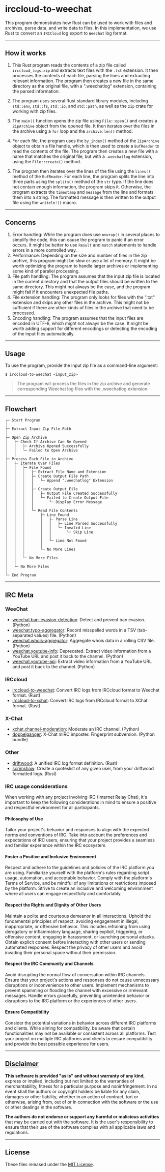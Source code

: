 # irccloud-to-weechat

This program demonstrates how Rust can be used to work with files and archives, parse data, and write data to files. In this implementation, we use Rust to convert an `IRCCloud` log export to `Weechat` log format.

---

## How it works

1. This Rust program reads the contents of a zip file called `irccloud_logs.zip` and extracts text files with the `.txt` extension. It then processes the contents of each file, parsing the lines and extracting relevant information. The program then creates a new file in the same directory as the original file, with a ".weechatlog" extension, containing the parsed information.

2. The program uses several Rust standard library modules, including `std::env`, `std::fs`, `std::io`, and `std::path`, as well as the `zip` crate for working with zip files.

3. The `main()` function opens the zip file using `File::open()` and creates a `ZipArchive` object from the opened file. It then iterates over the files in the archive using a `for` loop and the `archive.len()` method.

4. For each file, the program uses the `by_index()` method of the `ZipArchive` object to obtain a file handle, which is then used to create a `BufReader` to read the contents of the file. The program then creates a new file with a name that matches the original file, but with a `.weechatlog` extension, using the `File::create()` method.

5. The program then iterates over the lines of the file using the `lines()` method of the `BufReader`. For each line, the program splits the line into three parts using the `splitn()` method of the `str` type. If the line does not contain enough information, the program skips it. Otherwise, the program extracts the `timestamp` and `message` from the line and formats them into a string. The formatted message is then written to the output file using the `writeln!()` macro.

---

## Concerns

1. Error handling: While the program does use `unwrap()` in several places to simplify the code, this can cause the program to panic if an error occurs. It might be better to use `Result` and `match` statements to handle errors in a more controlled way.
2. Performance: Depending on the size and number of files in the zip archive, this program might be slow or use a lot of memory. It might be worth optimizing the program to handle larger archives or implementing some kind of parallel processing.
3. File path handling: The program assumes that the input zip file is located in the current directory and that the output files should be written to the same directory. This might not always be the case, and the program might fail if it encounters unexpected file paths.
4. File extension handling: The program only looks for files with the ".txt" extension and skips any other files in the archive. This might not be sufficient if there are other kinds of files in the archive that need to be processed.
5. Encoding handling: The program assumes that the input files are encoded in UTF-8, which might not always be the case. It might be worth adding support for different encodings or detecting the encoding of the input files automatically.


---

## Usage

To use the program, provide the input zip file as a command-line argument:

```shell
$ irccloud-to-weechat <input_zip>
```

> The program will process the files in the zip archive and generate corresponding Weechat log files with the .weechatlog extension.


---

## Flowchart
```
┌─ Start Program
│
├─ Extract Input Zip File Path
│
├─ Open Zip Archive
│   ├─ Check If Archive Can Be Opened
│   │   ├─ Archive Opened Successfully
│   │   └─ Failed to Open Archive
│   │
├─ Process Each File in Archive
│   ├─ Iterate Over Files
│   │   ├─ File Found
│   │   │   ├─ Extract File Name and Extension
│   │   │   ├─ Create Output File Path
│   │   │   │   └─ Append ".weechatlog" Extension
│   │   │   │
│   │   │   ├─ Create Output File
│   │   │   │   ├─ Output File Created Successfully
│   │   │   │   └─ Failed to Create Output File
│   │   │   │       └─ Display Error Message
│   │   │   │
│   │   │   └─ Read File Contents
│   │   │       ├─ Line Found
│   │   │       │   ├─ Parse Line
│   │   │       │   │   ├─ Line Parsed Successfully
│   │   │       │   │   └─ Invalid Line
│   │   │       │   │       └─ Skip Line
│   │   │       │   │
│   │   │       │   └─ Line Not Found
│   │   │       │
│   │   │       └─ No More Lines
│   │   │
│   │   └─ No More Files
│   │
│   └─ No More Files
│
└─ End Program
```

---

## IRC Meta

### WeeChat
- [weechat.ban-evasion-detection](https://github.com/apple-fritter/weechat.ban-evasion-detection): Detect and prevent ban evasion. (Python)
- [weechat.typo-aggregator](https://github.com/apple-fritter/weechat.typo-aggregator): Record misspelled words in a TSV (tab-separated values) file. (Python)
- [weechat.whois-aggregator](https://github.com/apple-fritter/weechat.whois-aggregator): Aggregate whois data in a rolling CSV file. (Python)
- [weechat.youtube-info](https://github.com/apple-fritter/weechat.youtube-info): Deprecated. Extract video information from a YouTube URL and post it back to the channel. (Python)
- [weechat.youtube-api](https://github.com/apple-fritter/weechat.youtube-api): Extract video information from a YouTube URL and post it back to the channel. (Python)

### IRCcloud
- [irccloud-to-weechat](https://github.com/apple-fritter/irccloud-to-weechat): Convert IRC logs from IRCcloud format to Weechat format. (Rust)
- [irccloud-to-xchat](https://github.com/apple-fritter/irccloud-to-xchat): Convert IRC logs from IRCcloud format to XChat format. (Rust)

### X-Chat
- [xchat.channel-moderation](https://github.com/apple-fritter/xchat.channel-moderation): Moderate an IRC channel. (Python)
- [doppelganger](https://github.com/apple-fritter/doppelganger): X-Chat mIRC imposter. Fingerprint subversion. (Python bundle)

### Other
- [driftwood](https://github.com/apple-fritter/driftwood): A unified IRC log format definition. (Rust)
- [scrimshaw](https://github.com/apple-fritter/scrimshaw): Create a quoteslist of any given user, from your driftwood formatted logs. (Rust)

### IRC usage considerations
When working with any project involving IRC (Internet Relay Chat), it's important to keep the following considerations in mind to ensure a positive and respectful environment for all participants.

#### Philosophy of Use
Tailor your project's behavior and responses to align with the expected norms and conventions of IRC. Take into account the preferences and expectations of IRC users, ensuring that your project provides a seamless and familiar experience within the IRC ecosystem.

#### Foster a Positive and Inclusive Environment
Respect and adhere to the guidelines and policies of the IRC platform you are using. Familiarize yourself with the platform's rules regarding script usage, automation, and acceptable behavior. Comply with the platform's Terms of Service, and be mindful of any limitations or restrictions imposed by the platform. Strive to create an inclusive and welcoming environment where all users can engage respectfully and comfortably.

#### Respect the Rights and Dignity of Other Users
Maintain a polite and courteous demeanor in all interactions. Uphold the fundamental principles of respect, avoiding engagement in illegal, inappropriate, or offensive behavior. This includes refraining from using derogatory or inflammatory language, sharing explicit, triggering, or offensive content, engaging in harassment, or launching personal attacks. Obtain explicit consent before interacting with other users or sending automated responses. Respect the privacy of other users and avoid invading their personal space without their permission.

#### Respect the IRC Community and Channels
Avoid disrupting the normal flow of conversation within IRC channels. Ensure that your project's actions and responses do not cause unnecessary disruptions or inconvenience to other users. Implement mechanisms to prevent spamming or flooding the channel with excessive or irrelevant messages. Handle errors gracefully, preventing unintended behavior or disruptions to the IRC platform or the experiences of other users.

#### Ensure Compatibility
Consider the potential variations in behavior across different IRC platforms and clients. While aiming for compatibility, be aware that certain functionalities may not be available or consistent across all platforms. Test your project on multiple IRC platforms and clients to ensure compatibility and provide the best possible experience for users.

---

## [Disclaimer](DISCLAIMER)
**This software is provided "as is" and without warranty of any kind**, express or implied, including but not limited to the warranties of merchantability, fitness for a particular purpose and noninfringement. In no event shall the authors or copyright holders be liable for any claim, damages or other liability, whether in an action of contract, tort or otherwise, arising from, out of or in connection with the software or the use or other dealings in the software.

**The authors do not endorse or support any harmful or malicious activities** that may be carried out with the software. It is the user's responsibility to ensure that their use of the software complies with all applicable laws and regulations.

---

## License

These files released under the [MIT License](LICENSE).
